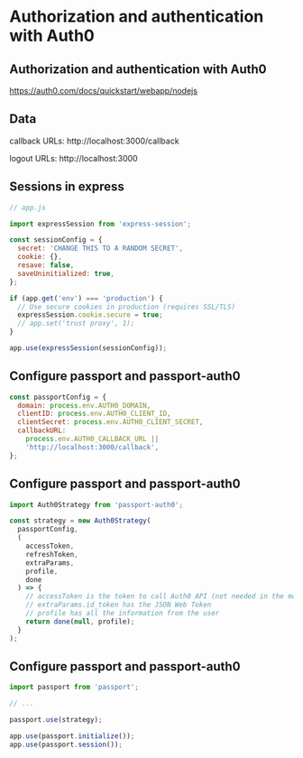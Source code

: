 # Authorization and authentication with Auth0

## Authorization and authentication with Auth0

https://auth0.com/docs/quickstart/webapp/nodejs

## Data

callback URLs: http://localhost:3000/callback

logout URLs: http://localhost:3000

## Sessions in express

```js
// app.js

import expressSession from 'express-session';

const sessionConfig = {
  secret: 'CHANGE THIS TO A RANDOM SECRET',
  cookie: {},
  resave: false,
  saveUninitialized: true,
};

if (app.get('env') === 'production') {
  // Use secure cookies in production (requires SSL/TLS)
  expressSession.cookie.secure = true;
  // app.set('trust proxy', 1);
}

app.use(expressSession(sessionConfig));
```

## Configure passport and passport-auth0

```js
const passportConfig = {
  domain: process.env.AUTH0_DOMAIN,
  clientID: process.env.AUTH0_CLIENT_ID,
  clientSecret: process.env.AUTH0_CLIENT_SECRET,
  callbackURL:
    process.env.AUTH0_CALLBACK_URL ||
    'http://localhost:3000/callback',
};
```

## Configure passport and passport-auth0

```js
import Auth0Strategy from 'passport-auth0';

const strategy = new Auth0Strategy(
  passportConfig,
  (
    accessToken,
    refreshToken,
    extraParams,
    profile,
    done
  ) => {
    // accessToken is the token to call Auth0 API (not needed in the most cases)
    // extraParams.id_token has the JSON Web Token
    // profile has all the information from the user
    return done(null, profile);
  }
);
```

## Configure passport and passport-auth0

```js
import passport from 'passport';

// ...

passport.use(strategy);

app.use(passport.initialize());
app.use(passport.session());
```
